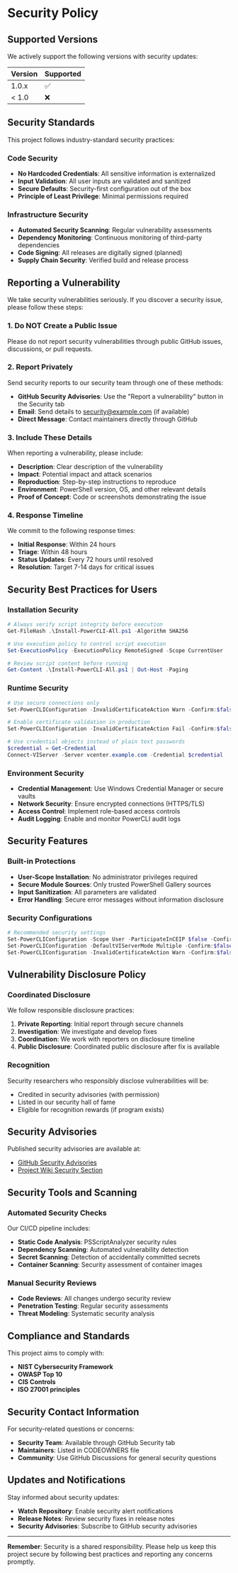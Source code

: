 # Security Policy

## Supported Versions

We actively support the following versions with security updates:

| Version | Supported          |
| ------- | ------------------ |
| 1.0.x   | :white_check_mark: |
| < 1.0   | :x:                |

## Security Standards

This project follows industry-standard security practices:

### Code Security
- **No Hardcoded Credentials**: All sensitive information is externalized
- **Input Validation**: All user inputs are validated and sanitized
- **Secure Defaults**: Security-first configuration out of the box
- **Principle of Least Privilege**: Minimal permissions required

### Infrastructure Security
- **Automated Security Scanning**: Regular vulnerability assessments
- **Dependency Monitoring**: Continuous monitoring of third-party dependencies
- **Code Signing**: All releases are digitally signed (planned)
- **Supply Chain Security**: Verified build and release process

## Reporting a Vulnerability

We take security vulnerabilities seriously. If you discover a security issue, please follow these steps:

### 1. Do NOT Create a Public Issue
Please do not report security vulnerabilities through public GitHub issues, discussions, or pull requests.

### 2. Report Privately
Send security reports to our security team through one of these methods:

- **GitHub Security Advisories**: Use the "Report a vulnerability" button in the Security tab
- **Email**: Send details to security@example.com (if available)
- **Direct Message**: Contact maintainers directly through GitHub

### 3. Include These Details
When reporting a vulnerability, please include:

- **Description**: Clear description of the vulnerability
- **Impact**: Potential impact and attack scenarios
- **Reproduction**: Step-by-step instructions to reproduce
- **Environment**: PowerShell version, OS, and other relevant details
- **Proof of Concept**: Code or screenshots demonstrating the issue

### 4. Response Timeline
We commit to the following response times:

- **Initial Response**: Within 24 hours
- **Triage**: Within 48 hours
- **Status Updates**: Every 72 hours until resolved
- **Resolution**: Target 7-14 days for critical issues

## Security Best Practices for Users

### Installation Security
```powershell
# Always verify script integrity before execution
Get-FileHash .\Install-PowerCLI-All.ps1 -Algorithm SHA256

# Use execution policy to control script execution
Set-ExecutionPolicy -ExecutionPolicy RemoteSigned -Scope CurrentUser

# Review script content before running
Get-Content .\Install-PowerCLI-All.ps1 | Out-Host -Paging
```

### Runtime Security
```powershell
# Use secure connections only
Set-PowerCLIConfiguration -InvalidCertificateAction Warn -Confirm:$false

# Enable certificate validation in production
Set-PowerCLIConfiguration -InvalidCertificateAction Fail -Confirm:$false

# Use credential objects instead of plain text passwords
$credential = Get-Credential
Connect-VIServer -Server vcenter.example.com -Credential $credential
```

### Environment Security
- **Credential Management**: Use Windows Credential Manager or secure vaults
- **Network Security**: Ensure encrypted connections (HTTPS/TLS)
- **Access Control**: Implement role-based access controls
- **Audit Logging**: Enable and monitor PowerCLI audit logs

## Security Features

### Built-in Protections
- **User-Scope Installation**: No administrator privileges required
- **Secure Module Sources**: Only trusted PowerShell Gallery sources
- **Input Sanitization**: All parameters are validated
- **Error Handling**: Secure error messages without information disclosure

### Security Configurations
```powershell
# Recommended security settings
Set-PowerCLIConfiguration -Scope User -ParticipateInCEIP $false -Confirm:$false
Set-PowerCLIConfiguration -DefaultVIServerMode Multiple -Confirm:$false
Set-PowerCLIConfiguration -InvalidCertificateAction Warn -Confirm:$false
```

## Vulnerability Disclosure Policy

### Coordinated Disclosure
We follow responsible disclosure practices:

1. **Private Reporting**: Initial report through secure channels
2. **Investigation**: We investigate and develop fixes
3. **Coordination**: We work with reporters on disclosure timeline
4. **Public Disclosure**: Coordinated public disclosure after fix is available

### Recognition
Security researchers who responsibly disclose vulnerabilities will be:
- Credited in security advisories (with permission)
- Listed in our security hall of fame
- Eligible for recognition rewards (if program exists)

## Security Advisories

Published security advisories are available at:
- [GitHub Security Advisories](https://github.com/uldyssian-sh/vmware-power-cli-all/security/advisories)
- [Project Wiki Security Section](https://github.com/uldyssian-sh/vmware-power-cli-all/wiki/Security)

## Security Tools and Scanning

### Automated Security Checks
Our CI/CD pipeline includes:
- **Static Code Analysis**: PSScriptAnalyzer security rules
- **Dependency Scanning**: Automated vulnerability detection
- **Secret Scanning**: Detection of accidentally committed secrets
- **Container Scanning**: Security assessment of container images

### Manual Security Reviews
- **Code Reviews**: All changes undergo security review
- **Penetration Testing**: Regular security assessments
- **Threat Modeling**: Systematic security analysis

## Compliance and Standards

This project aims to comply with:
- **NIST Cybersecurity Framework**
- **OWASP Top 10**
- **CIS Controls**
- **ISO 27001 principles**

## Security Contact Information

For security-related questions or concerns:
- **Security Team**: Available through GitHub Security tab
- **Maintainers**: Listed in CODEOWNERS file
- **Community**: Use GitHub Discussions for general security questions

## Updates and Notifications

Stay informed about security updates:
- **Watch Repository**: Enable security alert notifications
- **Release Notes**: Review security fixes in release notes
- **Security Advisories**: Subscribe to GitHub security advisories

---

**Remember**: Security is a shared responsibility. Please help us keep this project secure by following best practices and reporting any concerns promptly.